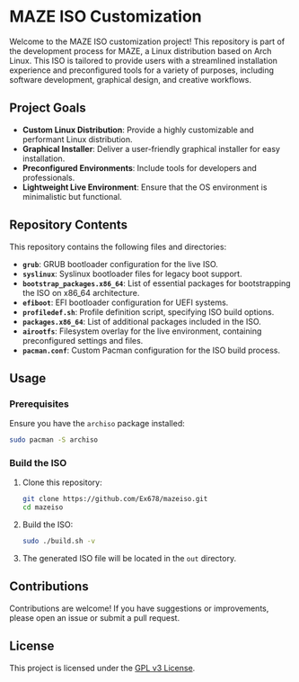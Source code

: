 
# MAZE ISO Customization

Welcome to the MAZE ISO customization project! This repository is part of the development process for MAZE, a Linux distribution based on Arch Linux. This ISO is tailored to provide users with a streamlined installation experience and preconfigured tools for a variety of purposes, including software development, graphical design, and creative workflows.

## Project Goals

- **Custom Linux Distribution**: Provide a highly customizable and performant Linux distribution.
- **Graphical Installer**: Deliver a user-friendly graphical installer for easy installation.
- **Preconfigured Environments**: Include tools for developers and professionals.
- **Lightweight Live Environment**: Ensure that the OS environment is minimalistic but functional.

## Repository Contents

This repository contains the following files and directories:

- **`grub`**: GRUB bootloader configuration for the live ISO.
- **`syslinux`**: Syslinux bootloader files for legacy boot support.
- **`bootstrap_packages.x86_64`**: List of essential packages for bootstrapping the ISO on x86_64 architecture.
- **`efiboot`**: EFI bootloader configuration for UEFI systems.
- **`profiledef.sh`**: Profile definition script, specifying ISO build options.
- **`packages.x86_64`**: List of additional packages included in the ISO.
- **`airootfs`**: Filesystem overlay for the live environment, containing preconfigured settings and files.
- **`pacman.conf`**: Custom Pacman configuration for the ISO build process.

## Usage

### Prerequisites

Ensure you have the `archiso` package installed:

```bash
sudo pacman -S archiso
```

### Build the ISO

1. Clone this repository:
   ```bash
   git clone https://github.com/Ex678/mazeiso.git
   cd mazeiso
   ```

2. Build the ISO:
   ```bash
   sudo ./build.sh -v
   ```

3. The generated ISO file will be located in the `out` directory.

## Contributions

Contributions are welcome! If you have suggestions or improvements, please open an issue or submit a pull request.

## License

This project is licensed under the [GPL v3 License](LICENSE).
